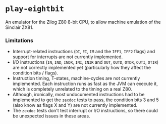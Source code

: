 # `play-eightbit`

An emulator for the Zilog Z80 8-bit CPU, to allow machine emulation of the Sinclair ZX81.

### Limitations

- Interrupt-related instructions (`DI`, `EI`, `IM` and the `IFF1`, `IFF2` flags) and support for interrupts
  are not currently implemented.
- I/O instructions (`IN`, `IND`, `INDR`, `INI`, `INIR` and `OUT`, `OUTD`, `OTDR`, `OUTI`, `OTIR`) are not correctly
  implemented yet (particularly how they affect the condition bits / flags).
- Instruction timing, T-states, machine-cycles are not currently implemented. Each instruction runs as fast as the JVM
  can execute it, which is completely unrelated to the timing on a real Z80.
- Although, ironically, most undocumented instructions had to be implemented to get the `zexdoc` tests to pass,
  the condition bits 3 and 5 (also know as flags X and Y) are not currently implemented.
- The `zexdoc` tests don't test interrupt or I/O instructions, so there could be unexpected issues in these areas.
